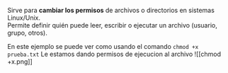 Sirve para **cambiar los permisos** de archivos o directorios en sistemas Linux/Unix.  
Permite definir quién puede leer, escribir o ejecutar un archivo (usuario, grupo, otros).


En este ejemplo se puede ver como usando el comando `chmod +x prueba.txt` Le estamos dando permisos de ejecucion al archivo
 ![[chmod +x.png]]